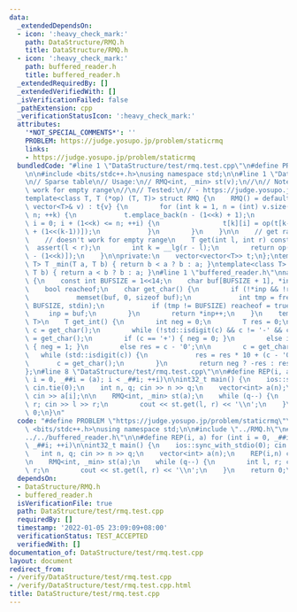 ```yaml
---
data:
  _extendedDependsOn:
  - icon: ':heavy_check_mark:'
    path: DataStructure/RMQ.h
    title: DataStructure/RMQ.h
  - icon: ':heavy_check_mark:'
    path: buffered_reader.h
    title: buffered_reader.h
  _extendedRequiredBy: []
  _extendedVerifiedWith: []
  _isVerificationFailed: false
  _pathExtension: cpp
  _verificationStatusIcon: ':heavy_check_mark:'
  attributes:
    '*NOT_SPECIAL_COMMENTS*': ''
    PROBLEM: https://judge.yosupo.jp/problem/staticrmq
    links:
    - https://judge.yosupo.jp/problem/staticrmq
  bundledCode: "#line 1 \"DataStructure/test/rmq.test.cpp\"\n#define PROBLEM \"https://judge.yosupo.jp/problem/staticrmq\"\
    \n\n#include <bits/stdc++.h>\nusing namespace std;\n\n#line 1 \"DataStructure/RMQ.h\"\
    \n// Sparse table\n// Usage:\n// RMQ<int, _min> st(v);\n//\n// Note:\n// - doesn't\
    \ work for empty range\n//\n// Tested:\n// - https://judge.yosupo.jp/problem/staticrmq\n\
    template<class T, T (*op) (T, T)> struct RMQ {\n    RMQ() = default;\n    RMQ(const\
    \ vector<T>& v) : t{v} {\n        for (int k = 1, n = (int) v.size(); (1<<k) <=\
    \ n; ++k) {\n            t.emplace_back(n - (1<<k) + 1);\n            for (int\
    \ i = 0; i + (1<<k) <= n; ++i) {\n                t[k][i] = op(t[k-1][i], t[k-1][i\
    \ + (1<<(k-1))]);\n            }\n        }\n    }\n\n    // get range [l, r-1]\n\
    \    // doesn't work for empty range\n    T get(int l, int r) const {\n      \
    \  assert(l < r);\n        int k = __lg(r - l);\n        return op(t[k][l], t[k][r\
    \ - (1<<k)]);\n    }\n\nprivate:\n    vector<vector<T>> t;\n};\ntemplate<class\
    \ T> T _min(T a, T b) { return b < a ? b : a; }\ntemplate<class T> T _max(T a,\
    \ T b) { return a < b ? b : a; }\n#line 1 \"buffered_reader.h\"\nnamespace IO\
    \ {\n    const int BUFSIZE = 1<<14;\n    char buf[BUFSIZE + 1], *inp = buf;\n\n\
    \    bool reacheof;\n    char get_char() {\n        if (!*inp && !reacheof) {\n\
    \            memset(buf, 0, sizeof buf);\n            int tmp = fread(buf, 1,\
    \ BUFSIZE, stdin);\n            if (tmp != BUFSIZE) reacheof = true;\n       \
    \     inp = buf;\n        }\n        return *inp++;\n    }\n    template<typename\
    \ T>\n    T get_int() {\n        int neg = 0;\n        T res = 0;\n        char\
    \ c = get_char();\n        while (!std::isdigit(c) && c != '-' && c != '+') c\
    \ = get_char();\n        if (c == '+') { neg = 0; }\n        else if (c == '-')\
    \ { neg = 1; }\n        else res = c - '0';\n\n        c = get_char();\n     \
    \   while (std::isdigit(c)) {\n            res = res * 10 + (c - '0');\n     \
    \       c = get_char();\n        }\n        return neg ? -res : res;\n    }\n\
    };\n#line 8 \"DataStructure/test/rmq.test.cpp\"\n\n#define REP(i, a) for (int\
    \ i = 0, _##i = (a); i < _##i; ++i)\n\nint32_t main() {\n    ios::sync_with_stdio(0);\
    \ cin.tie(0);\n    int n, q; cin >> n >> q;\n    vector<int> a(n);\n    REP(i,n)\
    \ cin >> a[i];\n\n    RMQ<int, _min> st(a);\n    while (q--) {\n        int l,\
    \ r; cin >> l >> r;\n        cout << st.get(l, r) << '\\n';\n    }\n    return\
    \ 0;\n}\n"
  code: "#define PROBLEM \"https://judge.yosupo.jp/problem/staticrmq\"\n\n#include\
    \ <bits/stdc++.h>\nusing namespace std;\n\n#include \"../RMQ.h\"\n#include \"\
    ../../buffered_reader.h\"\n\n#define REP(i, a) for (int i = 0, _##i = (a); i <\
    \ _##i; ++i)\n\nint32_t main() {\n    ios::sync_with_stdio(0); cin.tie(0);\n \
    \   int n, q; cin >> n >> q;\n    vector<int> a(n);\n    REP(i,n) cin >> a[i];\n\
    \n    RMQ<int, _min> st(a);\n    while (q--) {\n        int l, r; cin >> l >>\
    \ r;\n        cout << st.get(l, r) << '\\n';\n    }\n    return 0;\n}\n"
  dependsOn:
  - DataStructure/RMQ.h
  - buffered_reader.h
  isVerificationFile: true
  path: DataStructure/test/rmq.test.cpp
  requiredBy: []
  timestamp: '2022-01-05 23:09:09+08:00'
  verificationStatus: TEST_ACCEPTED
  verifiedWith: []
documentation_of: DataStructure/test/rmq.test.cpp
layout: document
redirect_from:
- /verify/DataStructure/test/rmq.test.cpp
- /verify/DataStructure/test/rmq.test.cpp.html
title: DataStructure/test/rmq.test.cpp
---
```

